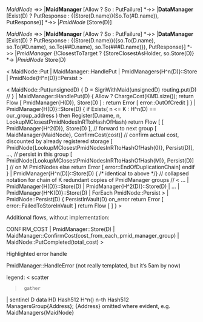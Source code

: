 _MaidNode_ =>> |__MaidManager__ [Allow ? So : PutFailure]  *->> |__DataManager__  [Exist(D) ? PutResponse : {(Store(D.name))(So.To(#D.name)), PutResponse}] *->> |_PmidNode_ [Store(D)]

_MaidNode_ =>> |__MaidManager__ [Allow ? So : PutFailure]  *->> |__DataManager__  [Exist(D) ? PutResponse : {(Store(D.name))({so.To(D.name), so.To(#D.name), so.To(##D.name), so.To(###D.name)}), PutResponse}] *->> |_PmidManager_ {!ClosestToTarget ? {StoreClosestAsHolder, so.Store(D)} *-> |_PmidNode_ Store(D)


< MaidNode::Put | MaidManager::HandlePut | PmidManagers{H^n(D)}::Store | PmidNode{H^n(D)}::Persist >

< MaidNode::Put<ImmutableData>(unsignedD) {
     D = SignWithMaid(unsignedD)
     routing.put<ImmutableData>(D) // }
 | MaidManager::HandlePut<ImmutableData>(D) {
     Allow ? ChargeCost(K*M*D.size()); return Flow [ PmidManager{H(D)}, Store(D) ] : return Error [ error::OutOfCredit ] }
 | PmidManager{H(D)}::Store<ImmutableData>(D) {
      if Exists( n <= K : H^n(D) == our_group_address ) then
         Register(D.name, n,  LookupMClosestPmidNodesInRTtoHashOfHash)
         return Flow [ [ PmidManager{H^2(D)}, Store(D) ],  // forward to next group
                              [ MaidManager{MaidNode}, ConfirmCost(cost)]  // confirm actual cost, discounted by already registered storage
			      [ PmidNode{LookupMClosestPmidNodesInRTtoHashOfHash(0)}, Persist(D)], …,  // persist in this group
			      [ PmidNode{LookupMClosestPmidNodesInRTtoHashOfHash(M)}, Persist(D)] ]      // on M PmidNodes
      else
         return Error [ error::EndOfDuplicationChain] 
      endif }
 | PmidManager{H^n(D)}::Store<ImmutableData>(D) { /* identical to above */}
      //  collapsed notation for chain of K redundant copies of PmidManager groups 
      //  < … | PmidManager{H(D)}::Store(D) | PmidManager{H^2(D)}::Store(D) | … | PmidManager{H^K(D)}::Store(D) | ForEach PmidNode::Persist >
 | PmidNode::Persist<ImmutableData>(D) {
      PersistInVault(D)
      on_error return Error [ error::FailedToStoreInVault ]
      return Flow [ ] } >

Additional flows, without implementation:

CONFIRM_COST
| PmidManager::Store(D) | MaidManager::ConfirmCost(cost_from_each_pmid_manager_group) | MaidNode::PutCompleted(total_cost) >

Highlighted error handle

PmidManager::HandleError<FailedToStoreInVault> (not really templated, but it’s 5am by now)

legend:
 <      scatter
 >      gather
 |       sentinel
 D     data
 H()   Hash512
 H^n() n-th Hash512
 ManagersGroup{Address};  {Address} omitted where evident, e.g. MaidManagers{MaidNode}
